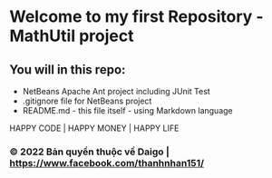 # Welcome to my first Repository - MathUtil project

## You will in this repo: 

* NetBeans Apache Ant project including JUnit Test
* .gitignore file for NetBeans project
* README.md - this file itself - using Markdown language

HAPPY CODE | HAPPY MONEY | HAPPY LIFE
### © 2022 Bản quyền thuộc về Daigo | https://www.facebook.com/thanhnhan151/